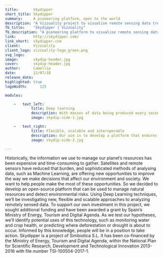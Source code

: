 ```yaml
---
title:       Skydipper
short_title: Skydipper
summary:     A pioneering platform, open to the world
description: "A Vizzuality project to visualise remote sensing data treated by deep learning methods"
fb_title:    "Skydipper | Vizzuality"
fb_description: "A pioneering platform to visualise remote sensing data for natural resource management"
link:        http://skydipper.com/
link_short:  skydipper.com
client:      Vizzuality  
client_logo: vizzuality-logo_green.png
svg_logo:     
image:       skydip-header.jpg
cover:       skydip-header.jpg
author:      Camellia
date:        12/07/18
release_date:             
highlighted: true
logoWidth:      125

modules:

    -   text_left:          
            title: Deep learning
            description: With masses of data being produced every second of the day, a new approach to processing data is needed. We’ll be exploring how Deep Learning techniques can reduce the time between data collection and insights, so people have access to useful, timely data when they need it most. Deep Learning is part of the Machine Learning family, where a computer can be trained to classify characteristics within an image. 
            image: skydip-side-1.jpg

    -   text_right:
            title: Flexible, scalable and interoperable
            description: Our aim is to develop a platform that endures and evolves with the needs of the communities who use remotely sensed data for environmental decision-making. We’ll achieve this by selecting technology and open source software that can be adapted, updated and maintained. 
            image: skydip-side-2.jpg

---
```

Historically, the information we use to manage our planet’s resources has been expensive and time-consuming to gather. Satellites and remote sensors have reduced that burden, and sophisticated methods of analysing data, such as Machine Learning, are offering new opportunities to improve the way we make decisions that affect our environment and society. 
We want to help people make the most of these opportunities. So we decided to develop an open-source platform that can be used to manage natural resources and detect environmental risks. Using Deep Learning techniques, we’ll be investigating new, flexible and scalable approaches to analyzing  remotely sensed data. To support our own investment in this project, we sought additional funding and have been awarded a grant by Spain’s Ministry of Energy, Tourism and Digital Agenda.
As we test our hypotheses, we’ll identify potential uses of this technology, such as monitoring water and crop health, or predicting where deforestation or drought is about to occur. Informed by this knowledge, people will be in a position to take action. 
Skydipper is a project of Simbiotica S.L. It has been co-financed by the Ministry of Energy, Tourism and Digital Agenda, within the National Plan for Scientific Research, Development and Technological Innovation 2013-2016 with file number TSI-100504-2017-1.
